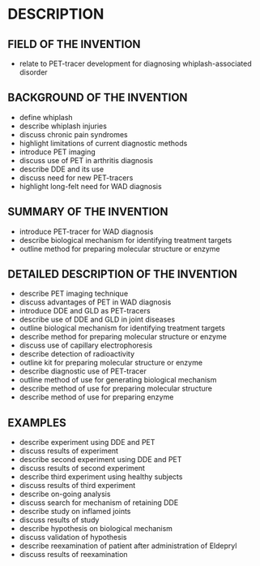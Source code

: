 # DESCRIPTION

## FIELD OF THE INVENTION

- relate to PET-tracer development for diagnosing whiplash-associated disorder

## BACKGROUND OF THE INVENTION

- define whiplash
- describe whiplash injuries
- discuss chronic pain syndromes
- highlight limitations of current diagnostic methods
- introduce PET imaging
- discuss use of PET in arthritis diagnosis
- describe DDE and its use
- discuss need for new PET-tracers
- highlight long-felt need for WAD diagnosis

## SUMMARY OF THE INVENTION

- introduce PET-tracer for WAD diagnosis
- describe biological mechanism for identifying treatment targets
- outline method for preparing molecular structure or enzyme

## DETAILED DESCRIPTION OF THE INVENTION

- describe PET imaging technique
- discuss advantages of PET in WAD diagnosis
- introduce DDE and GLD as PET-tracers
- describe use of DDE and GLD in joint diseases
- outline biological mechanism for identifying treatment targets
- describe method for preparing molecular structure or enzyme
- discuss use of capillary electrophoresis
- describe detection of radioactivity
- outline kit for preparing molecular structure or enzyme
- describe diagnostic use of PET-tracer
- outline method of use for generating biological mechanism
- describe method of use for preparing molecular structure
- describe method of use for preparing enzyme

## EXAMPLES

- describe experiment using DDE and PET
- discuss results of experiment
- describe second experiment using DDE and PET
- discuss results of second experiment
- describe third experiment using healthy subjects
- discuss results of third experiment
- describe on-going analysis
- discuss search for mechanism of retaining DDE
- describe study on inflamed joints
- discuss results of study
- describe hypothesis on biological mechanism
- discuss validation of hypothesis
- describe reexamination of patient after administration of Eldepryl
- discuss results of reexamination

